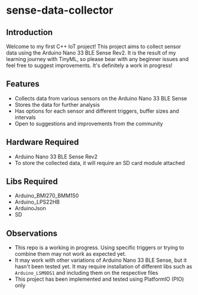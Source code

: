 # sense-data-collector

## Introduction

Welcome to my first C++ IoT project! This project aims to collect sensor data using the Arduino Nano 33 BLE Sense Rev2. It is the result of my learning journey with TinyML, so please bear with any beginner issues and feel free to suggest improvements. It's definitely a work in progress!

## Features

- Collects data from various sensors on the Arduino Nano 33 BLE Sense
- Stores the data for further analysis
- Has options for each sensor and different triggers, buffer sizes and intervals
- Open to suggestions and improvements from the community

## Hardware Required

- Arduino Nano 33 BLE Sense Rev2
- To store the collected data, it will require an SD card module attached

## Libs Required

- Arduino_BMI270_BMM150
- Arduino_LPS22HB
- ArduinoJson
- SD

## Observations

- This repo is a working in progress. Using specific triggers or trying to combine them may not work as expected yet.
- It may work with other variations of Arduino Nano 33 BLE Sense, but it hasn't been tested yet. It may require installation of different libs such as `Arduino_LSM9DS1` and including them on the respective files
- This project has been implemented and tested using PlatformIO (PIO) only
